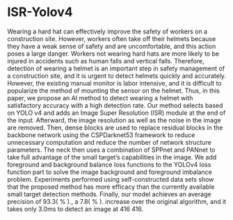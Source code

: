 # ISR-Yolov4

Wearing a hard hat can effectively improve the safety of workers on a construction site. However, workers often take off their helmets because they have a weak sense of safety and are uncomfortable, and this action poses a large danger. Workers not wearing hard hats are more likely to be injured in accidents such as human falls and vertical falls. Therefore, detection of wearing a helmet is an important step in safety management of a construction site, and it is urgent to detect helmets quickly and accurately. However, the existing manual monitor is labor intensive, and it is difficult to popularize the method of mounting the sensor on the helmet. Thus, in this paper, we propose an AI method to detect wearing a helmet with satisfactory accuracy with a high detection rate. Our method selects based on YOLO v4 and adds an Image Super Resolution (ISR) module at the end of the input. Afterward, the image resolution as well as the noise in the image are removed. Then, dense blocks are used to replace residual blocks in the backbone network using the CSPDarknet53 framework to reduce unnecessary computation and reduce the number of network structure parameters. The neck then uses a combination of SPPnet and PANnet to take full advantage of the small target’s capabilities in the image. We add foreground and background balance loss functions to the YOLOv4 loss function part to solve the image background and foreground imbalance problem. Experiments performed using self-constructed data sets show that the proposed method has more efficacy than the currently available small target detection methods. Finally, our model achieves an average precision of 93.3\( \% \)., a 7.8\( \% \). increase over the original algorithm, and it takes only 3.0ms to detect an image at 416 416.
